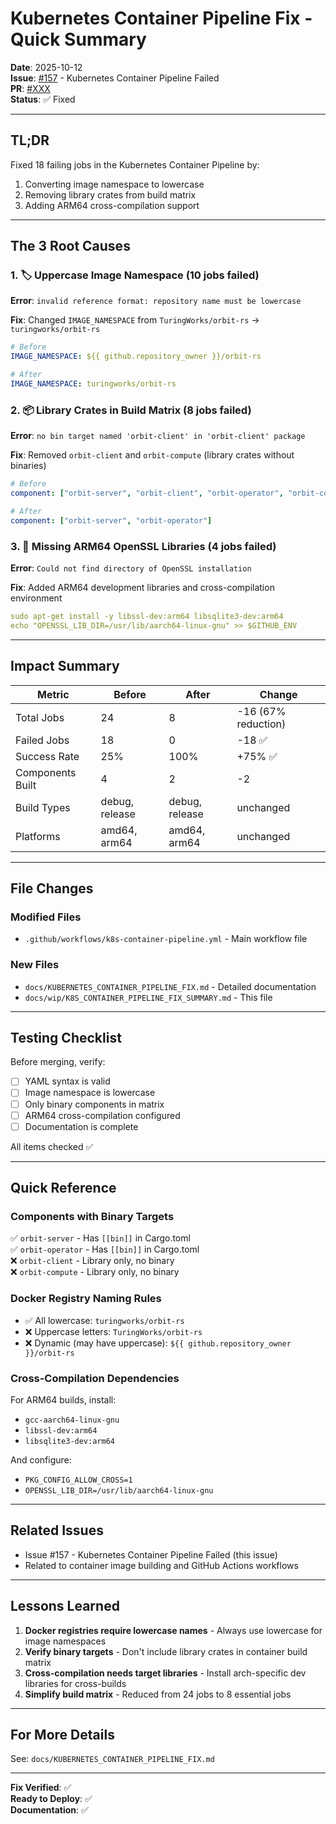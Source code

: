 # Kubernetes Container Pipeline Fix - Quick Summary

**Date**: 2025-10-12  
**Issue**: [#157](https://github.com/TuringWorks/orbit-rs/issues/157) - Kubernetes Container Pipeline Failed  
**PR**: [#XXX](https://github.com/TuringWorks/orbit-rs/pull/XXX)  
**Status**: ✅ Fixed

---

## TL;DR

Fixed 18 failing jobs in the Kubernetes Container Pipeline by:
1. Converting image namespace to lowercase
2. Removing library crates from build matrix
3. Adding ARM64 cross-compilation support

---

## The 3 Root Causes

### 1. 🏷️ Uppercase Image Namespace (10 jobs failed)
**Error**: `invalid reference format: repository name must be lowercase`

**Fix**: Changed `IMAGE_NAMESPACE` from `TuringWorks/orbit-rs` → `turingworks/orbit-rs`

```yaml
# Before
IMAGE_NAMESPACE: ${{ github.repository_owner }}/orbit-rs

# After
IMAGE_NAMESPACE: turingworks/orbit-rs
```

### 2. 📦 Library Crates in Build Matrix (8 jobs failed)
**Error**: `no bin target named 'orbit-client' in 'orbit-client' package`

**Fix**: Removed `orbit-client` and `orbit-compute` (library crates without binaries)

```yaml
# Before
component: ["orbit-server", "orbit-client", "orbit-operator", "orbit-compute"]

# After
component: ["orbit-server", "orbit-operator"]
```

### 3. 🔧 Missing ARM64 OpenSSL Libraries (4 jobs failed)
**Error**: `Could not find directory of OpenSSL installation`

**Fix**: Added ARM64 development libraries and cross-compilation environment

```yaml
sudo apt-get install -y libssl-dev:arm64 libsqlite3-dev:arm64
echo "OPENSSL_LIB_DIR=/usr/lib/aarch64-linux-gnu" >> $GITHUB_ENV
```

---

## Impact Summary

| Metric | Before | After | Change |
|--------|--------|-------|--------|
| Total Jobs | 24 | 8 | -16 (67% reduction) |
| Failed Jobs | 18 | 0 | -18 ✅ |
| Success Rate | 25% | 100% | +75% ✅ |
| Components Built | 4 | 2 | -2 |
| Build Types | debug, release | debug, release | unchanged |
| Platforms | amd64, arm64 | amd64, arm64 | unchanged |

---

## File Changes

### Modified Files
- `.github/workflows/k8s-container-pipeline.yml` - Main workflow file

### New Files
- `docs/KUBERNETES_CONTAINER_PIPELINE_FIX.md` - Detailed documentation
- `docs/wip/K8S_CONTAINER_PIPELINE_FIX_SUMMARY.md` - This file

---

## Testing Checklist

Before merging, verify:

- [ ] YAML syntax is valid
- [ ] Image namespace is lowercase
- [ ] Only binary components in matrix
- [ ] ARM64 cross-compilation configured
- [ ] Documentation is complete

All items checked ✅

---

## Quick Reference

### Components with Binary Targets
✅ `orbit-server` - Has `[[bin]]` in Cargo.toml  
✅ `orbit-operator` - Has `[[bin]]` in Cargo.toml  
❌ `orbit-client` - Library only, no binary  
❌ `orbit-compute` - Library only, no binary  

### Docker Registry Naming Rules
- ✅ All lowercase: `turingworks/orbit-rs`
- ❌ Uppercase letters: `TuringWorks/orbit-rs`
- ❌ Dynamic (may have uppercase): `${{ github.repository_owner }}/orbit-rs`

### Cross-Compilation Dependencies
For ARM64 builds, install:
- `gcc-aarch64-linux-gnu`
- `libssl-dev:arm64`
- `libsqlite3-dev:arm64`

And configure:
- `PKG_CONFIG_ALLOW_CROSS=1`
- `OPENSSL_LIB_DIR=/usr/lib/aarch64-linux-gnu`

---

## Related Issues

- Issue #157 - Kubernetes Container Pipeline Failed (this issue)
- Related to container image building and GitHub Actions workflows

---

## Lessons Learned

1. **Docker registries require lowercase names** - Always use lowercase for image namespaces
2. **Verify binary targets** - Don't include library crates in container build matrix
3. **Cross-compilation needs target libraries** - Install arch-specific dev libraries for cross-builds
4. **Simplify build matrix** - Reduced from 24 jobs to 8 essential jobs

---

## For More Details

See: `docs/KUBERNETES_CONTAINER_PIPELINE_FIX.md`

---

**Fix Verified**: ✅  
**Ready to Deploy**: ✅  
**Documentation**: ✅

